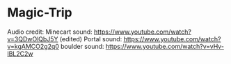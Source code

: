 # Magic-Trip
Audio credit:
Minecart sound: https://www.youtube.com/watch?v=3QDwOlQbJ5Y (edited)
Portal sound: https://www.youtube.com/watch?v=kgAMCO2g2q0
boulder sound: https://www.youtube.com/watch?v=vHv-lBL2C2w
